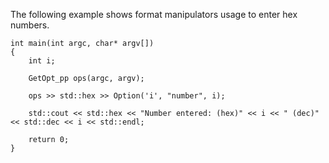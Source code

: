 The following example shows format manipulators usage to enter hex numbers.

```
int main(int argc, char* argv[])
{
	int i;
	
	GetOpt_pp ops(argc, argv);
	
	ops >> std::hex >> Option('i', "number", i);
	
	std::cout << std::hex << "Number entered: (hex)" << i << " (dec)" << std::dec << i << std::endl;
	
	return 0;
}
```